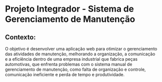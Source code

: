 # Projeto Integrador - Sistema de Gerenciamento de Manutenção

## **Contexto:**

 O objetivo é desenvolver uma aplicação web para otimizar o gerenciamento das atividades de manutenção, melhorando a organização, a comunicação e a eficiência dentro de uma empresa industrial que fabrica peças automotivas, que enfrenta problemas com o sistema manual de gerenciamento de manutenção, como falta de organização e controle, comunicação ineficiente e perda de tempo e produtividade.

